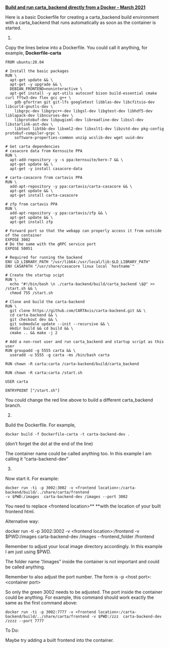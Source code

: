 **<span style="text-decoration:underline;">Build and run carta_backend directly from a Docker - March 2021</span>**

Here is a basic Dockerfile for creating a carta_backend build environment with a carta_backend that runs automatically as soon as the container is started.

1.

Copy the lines below into a Dockerfile. You could call it anything, for example, **Dockerfile-carta**


```
FROM ubuntu:20.04

# Install the basic packages
RUN \
  apt-get update && \
  apt-get -y upgrade && \
  DEBIAN_FRONTEND=noninteractive \
  apt-get install -y apt-utils autoconf bison build-essential cmake curl fftw3-dev flex gcc g++ \
    gdb gfortran git git-lfs googletest libblas-dev libcfitsio-dev libcurl4-gnutls-dev \
    libgrpc-dev libgrpc++-dev libgsl-dev libgtest-dev libhdf5-dev liblapack-dev libncurses-dev \
    libprotobuf-dev libpugixml-dev libreadline-dev libssl-dev libstarlink-ast-dev \
    libtool libtbb-dev libxml2-dev libxslt1-dev libzstd-dev pkg-config protobuf-compiler-grpc \
    software-properties-common unzip wcslib-dev wget uuid-dev

# Get carta dependencies
# casacore data from Kernsuite PPA
RUN \
  apt-add-repository -y -s ppa:kernsuite/kern-7 && \
  apt-get update && \
  apt-get -y install casacore-data

# carta-casacore from cartavis PPA
RUN \
  add-apt-repository -y ppa:cartavis/carta-casacore && \
  apt-get update && \
  apt-get install carta-casacore

# zfp from cartavis PPA
RUN \
  add-apt-repository -y ppa:cartavis/zfp && \
  apt-get update && \
  apt-get install zfp

# Forward port so that the webapp can properly access it from outside of the container
EXPOSE 3002
# Do the same with the gRPC service port
EXPOSE 50051

# Required for running the backend 
ENV LD_LIBRARY_PATH "/usr/lib64:/usr/local/lib:$LD_LIBRARY_PATH"
ENV CASAPATH "/usr/share/casacore linux local `hostname`"

# Create the startup scipt
RUN \
  echo "#!/bin/bash \n ./carta-backend/build/carta_backend \$@" >> /start.sh && \
  chmod 755 /start.sh

# Clone and build the carta-backend
RUN \
  git clone https://github.com/CARTAvis/carta-backend.git && \
  cd carta-backend && \
  git checkout dev && \
  git submodule update --init --recursive && \
  mkdir build && cd build && \
  cmake .. && make -j 2

# Add a non-root user and run carta_backend and startup script as this user
RUN groupadd -g 5555 carta && \
  useradd -u 5555 -g carta -ms /bin/bash carta

RUN chown -R carta:carta /carta-backend/build/carta_backend

RUN chown -R carta:carta /start.sh

USER carta

ENTRYPOINT ["/start.sh"]
```


You could change the red line above to build a different carta_backend branch.

2.

Build the Dockerfile. For example,


```
docker build -f Dockerfile-carta -t carta-backend-dev .
```


(don’t forget the dot at the end of the line)

The container name could be called anything too. In this example I am calling it “carta-backend-dev”

3. 

Now start it. For example:


```
docker run -ti -p 3002:3002 -v <frontend location>:/carta-backend/build/../share/carta/frontend
-v $PWD:/images  carta-backend-dev /images --port 3002
```


You need to replace &lt;frontend location>** **with the location of your built frontend html.

Alternative way:

docker run -ti -p 3002:3002 -v &lt;frontend location>:/frontend -v $PWD:/images carta-backend-dev /images --frontend_folder /frontend

Remember to adjust your local image directory accordingly. In this example I am just using $PWD. 

The folder name “/images” inside the container is not important and could be called anything.

Remember to also adjust the port number. The form is -p &lt;host port>:&lt;container port>

So only the green 3002 needs to be adjusted. The port inside the container could be anything. For example, this command should work exactly the same as the first command above:


```
docker run -ti -p 3002:7777 -v <frontend location>:/carta-backend/build/../share/carta/frontend -v $PWD:/zzz  carta-backend-dev /zzzz --port 7777
```


To Do:

Maybe try adding a built frontend into the container.
